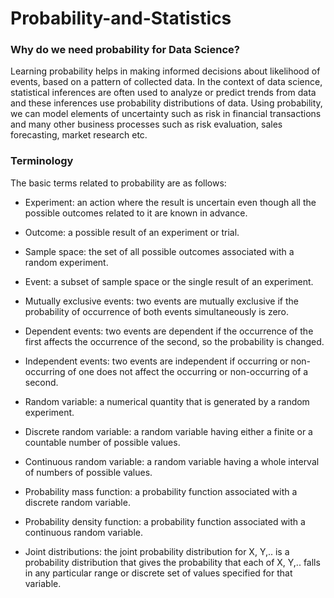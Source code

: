 # Probability-and-Statistics

### **Why do we need probability for Data Science?**

Learning probability helps in making informed decisions about likelihood of events, based on a pattern of collected data. In the context of data science, statistical inferences are often used to analyze or predict trends from data and these inferences use probability distributions of data. Using probability, we can model elements of uncertainty such as risk in financial transactions and many other business processes such as risk evaluation, sales forecasting, market research etc.

### **Terminology**

The basic terms related to probability are as follows:

- Experiment: an action where the result is uncertain even though all the possible outcomes related to it are known in advance.

- Outcome: a possible result of an experiment or trial.

- Sample space: the set of all possible outcomes associated with a random experiment.

- Event: a subset of sample space or the single result of an experiment.

- Mutually exclusive events: two events are mutually exclusive if the probability of occurrence of both events simultaneously is zero.

- Dependent events: two events are dependent if the occurrence of the first affects the occurrence of the second, so the probability is changed.

- Independent events: two events are independent if occurring or non-occurring of one does not affect the occurring or non-occurring of a second.

- Random variable: a numerical quantity that is generated by a random experiment.

- Discrete random variable: a random variable having either a finite or a countable number of possible values.

- Continuous random variable: a random variable having a whole interval of numbers of possible values.

- Probability mass function: a probability function associated with a discrete random variable.

- Probability density function: a probability function associated with a continuous random variable.

- Joint distributions: the joint probability distribution for X, Y,.. is a probability distribution that gives the probability that each of X, Y,.. falls in any particular range or discrete set of values specified for that variable.
